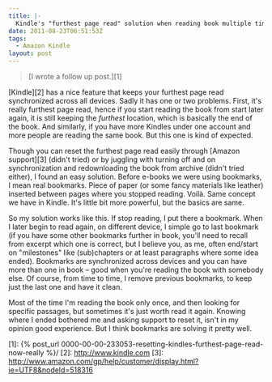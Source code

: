 ```yaml
---
title: |-
  Kindle's "furthest page read" solution when reading book multiple times (or by more people)
date: 2011-08-23T06:51:53Z
tags:
  - Amazon Kindle
layout: post
---
```

> [I wrote a follow up post.][1]

[Kindle][2] has a nice feature that keeps your furthest page read synchronized across all devices. Sadly it has one or two problems. First, it's really furthest page read, hence if you start reading the book from start later again, it is still keeping the _furthest_ location, which is basically the end of the book. And similarly, if you have more Kindles under one account and more people are reading the same book. But this one is kind of expected.

Though you can reset the furthest page read easily through [Amazon support][3] (didn't tried) or by juggling with turning off and on synchronization and redownloading the book from archive (didn't tried either), I found an easy solution. Before e-books we were using bookmarks, I mean real bookmarks. Piece of paper (or some fancy materials like leather) inserted between pages where you stopped reading. Voilà. Same concept we have in Kindle. It's little bit more powerful, but the basics are same.

So my solution works like this. If stop reading, I put there a bookmark. When I later begin to read again, on different device, I simple go to last bookmark (if you have some other bookmarks further in book, you'll need to recall from excerpt which one is correct, but I believe you, as me, often end/start on "milestones" like (sub)chapters or at least paragraphs where some idea ended). Bookmarks are synchronized across devices and you can have more than one in book – good when you're reading the book with somebody else. Of course, from time to time, I remove previous bookmarks, to keep just the last one and have it clean.

Most of the time I'm reading the book only once, and then looking for specific passages, but sometimes it's just worth read it again. Knowing where I ended bothered me and asking support to reset it, isn't in my opinion good experience. But I think bookmarks are solving it pretty well.

[1]: {% post_url 0000-00-00-233053-resetting-kindles-furthest-page-read-now-really %}/
[2]: http://www.kindle.com
[3]: http://www.amazon.com/gp/help/customer/display.html?ie=UTF8&nodeId=518316